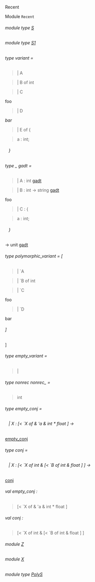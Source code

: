 Recent

Module `Recent`

<a id="module-type-S"></a>

###### module type [S](Recent.module-type-S.md)

<a id="module-type-S1"></a>

###### module type [S1](Recent.module-type-S1.md)

<a id="type-variant"></a>

###### type variant = 

<a id="type-variant.A"></a>

> | A

<a id="type-variant.B"></a>

> | B of int

<a id="type-variant.C"></a>

> | C

foo

<a id="type-variant.D"></a>

> | D

_bar_

<a id="type-variant.E"></a>

> | E of {

<a id="type-variant.a"></a>

> a : int;

######    }

<a id="type-gadt"></a>

###### type _ gadt = 

<a id="type-gadt.A"></a>

> | A : int [gadt](#type-gadt)

<a id="type-gadt.B"></a>

> | B : int -> string [gadt](#type-gadt)

foo

<a id="type-gadt.C"></a>

> | C : {

<a id="type-gadt.a"></a>

> a : int;

######    }

 -> unit [gadt](#type-gadt)

<a id="type-polymorphic_variant"></a>

###### type polymorphic_variant = [ 

<a id="type-polymorphic_variant.A"></a>

> | `A

<a id="type-polymorphic_variant.B"></a>

> | `B of int

<a id="type-polymorphic_variant.C"></a>

> | `C

foo

<a id="type-polymorphic_variant.D"></a>

> | `D

bar

######  ]

 ]

<a id="type-empty_variant"></a>

###### type empty_variant =

> |

<a id="type-nonrec_"></a>

###### type nonrec nonrec_ =

> int

<a id="type-empty_conj"></a>

###### type empty_conj = 

<a id="type-empty_conj.X"></a>

######    | X : [< \`X of & 'a & int * float ] ->
[empty_conj](#type-empty_conj)

<a id="type-conj"></a>

###### type conj = 

<a id="type-conj.X"></a>

######    | X : [< \`X of int & [< \`B of int & float ] ] ->
[conj](#type-conj)

<a id="val-empty_conj"></a>

###### val empty_conj :

> [< \`X of & 'a & int * float ]

<a id="val-conj"></a>

###### val conj :

> [< \`X of int & [< \`B of int & float ] ]

<a id="module-Z"></a>

###### module [Z](Recent.Z.md)

<a id="module-X"></a>

###### module [X](Recent.X.md)

<a id="module-type-PolyS"></a>

###### module type [PolyS](Recent.module-type-PolyS.md)
